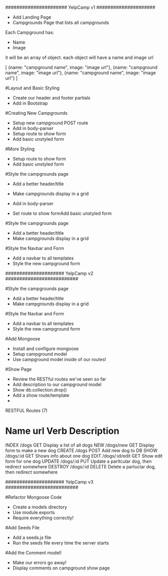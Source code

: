 ###################### YelpCamp v1 #####################

* Add Landing Page
* Campgrounds Page that lists all campgrounds

Each Campground has:
* Name
* Image

it will be an array of object. each object will have a name and image url

[
    {name: "campground name", image: "image url"},
    {name: "campground name", image: "image url"},
    {name: "campground name", image: "image url"}
]

#Layout and Basic Styling
* Create our header and footer partials
* Add in Bootstrap

#Creating New Campgrounds

* Setup new campground POST route
* Add in body-parser
* Setup route to show form
* Add basic unstyled form


#More Styling
* Setup route to show form
* Add basic unstyled form

#Style the campgrounds page
* Add a better header/title
* Make campgrounds display in a grid


* Add in body-parser
* Set route to show formAdd basic unstyled form

#Style the campgrounds page
* Add a better header/title
* Make campgrounds display in a grid

#Style the Navbar and Form
* Add a navbar to all templates
* Style the new campground form

##################### YelpCamp v2 ##########################

#Style the campgrounds page
* Add a better header/title
* Make campgrounds display in a grid

#Style the Navbar and Form
* Add a navbar to all templates
* Style the new campground form

#Add Mongoose
* Install and configure mongoose
* Setup campground model
* Use campground model inside of our routes!

#Show Page
* Review the RESTful routes we've seen so far
* Add description to our campground model
* Show db.collection.drop()
* Add a show route/template
* 

RESTFUL Routes (7)

Name       url        Verb         Description
===================================================
INDEX    /dogs          GET    Display a list of all dogs
NEW      /dogs/new      GET    Display form to make a new dog
CREATE   /dogs          POST   Add new dog to DB
SHOW     /dogs/:id      GET    Shows info about one dog
EDIT     /dogs/:id/edit GET    Show edit form for one dog
UPDATE   /dogs/:id      PUT    Update a paritcular dog, then redirect somewhere
DESTROY  /dogs/:id      DELETE Delete a partuclar dog, then redirect somewhere


##################### YelpCamp v3 ##########################

#Refactor Mongoose Code
* Create a models directory
* Use module.exports
* Require everything correctly!


#Add Seeds File
* Add a seeds.js file
* Run the seeds file every time the server starts


#Add the Comment model!
* Make our errors go away!
* Display comments on campground show page
